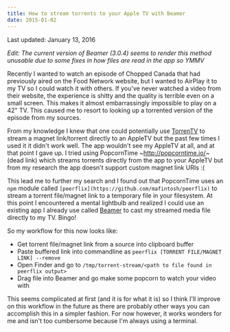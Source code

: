 ```yaml
---
title: How to stream torrents to your Apple TV with Beamer
date: 2015-01-02
---
```


Last updated: January 13, 2016

_Edit: The current version of Beamer (3.0.4) seems to render this method unusable due to some fixes in how files are read in the app so YMMV_

Recently I wanted to watch an episode of Chopped Canada that had previously aired on the Food Network website, but I wanted to AirPlay it to my TV so I could watch it with others. If you've never watched a video from their website, the experience is shitty and the quality is terrible even on a small screen. This makes it almost embarrassingly impossible to play on a 42" TV. This caused me to resort to looking up a torrented version of the episode from my sources.

<!-- break -->

From my knowledge I knew that one could potentially use [TorrenTV](https://torrentv.github.io/) to stream a magnet link/torrent directly to an AppleTV but the past few times I used it it didn't work well. The app wouldn't see my AppleTV at all, and at that point I gave up. I tried using PopcornTime ~http://popcorntime.io/~ (dead link) which streams torrents directly from the app to your AppleTV but from my research the app doesn't support custom magnet link URIs :(

This lead me to further my search and I found out that PopcornTime uses an `npm` module called `[peerflix](https://github.com/mafintosh/peerflix)` to stream a torrent file/magnet link to a temporary file in your filesystem. At this point I encountered a mental lightbulb and realized I could use an existing app I already use called [Beamer](http://beamer-app.com/) to cast my streamed media file directly to my TV. Bingo!

So my workflow for this now looks like:

- Get torrent file/magnet link from a source into clipboard buffer
- Paste buffered link into commandline as `peerflix [TORRENT FILE/MAGNET LINK] --remove`
- Open Finder and go to `/tmp/torrent-stream/<path to file found in peerflix output>`
- Drag file into Beamer and go make some popcorn to watch your video with

This seems complicated at first (and it is for what it is) so I think I'll improve on this workflow in the future as there are probably other ways you can accomplish this in a simpler fashion. For now however, it works wonders for me and isn't too cumbersome because I'm always using a terminal.
